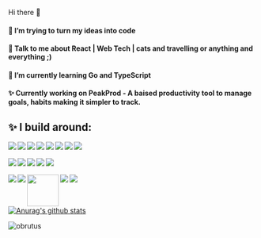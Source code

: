 <!--
**happycoder0011/happycoder0011** is a ✨ _special_ ✨ repository because its `README.md` (this file) appears on your GitHub profile.
-->
Hi there 👋 
#### 🤔 I’m trying to turn my ideas into code
#### 💬 Talk to me about React | Web Tech | cats and travelling or anything and everything ;)
#### 🌱 I’m currently learning  Go and TypeScript
#### ✨ Currently working on PeakProd - A baised productivity tool to manage goals, habits making it simpler to track. 

## ✨ I build around:
<!-- Row 1 [START] -->
<div>
  <img align="left" src="https://img.icons8.com/dusk/64/000000/html-5.png"/>
  <img align="left" src="https://img.icons8.com/dusk/64/000000/css3.png"/>
	<img align="left" src="https://img.icons8.com/dusk/64/000000/javascript-logo.png"/>
  <img src="https://img.icons8.com/color/64/000000/c-plus-plus-logo.png"/>
  <img align="left" src="https://img.icons8.com/color/48/000000/bootstrap.png"/>
  <img align="left" src="https://img.icons8.com/color/64/000000/material-ui.png"/>
  <img align="left" src="https://img.icons8.com/nolan/64/mysql.png"/>
	<img align="left" src="https://img.icons8.com/dusk/64/000000/python.png"/>
</div>
<br />
<!-- Row 1 [END] -->

<!-- Row 2 [START] -->
<div>
	<img align="left" src="https://img.icons8.com/dusk/64/000000/code-fork.png"/>
  <img align="left" src="https://img.icons8.com/color/64/000000/google-firebase-console.png"/>
  <img align="left" src="https://img.icons8.com/color/64/000000/nodejs.png"/>
  <img align="left" src="https://img.icons8.com/dusk/64/000000/react.png"/>
  <img src="https://img.icons8.com/color/64/000000/typescript.png"/>
</div>
<br />
<!-- Row 2 [END] -->

<!-- Row 3 [START] -->
<div>
	<img align="left" src="https://img.icons8.com/dusk/64/000000/postman-api.png"/>
	<img align="left" src="https://img.icons8.com/dusk/64/000000/visual-studio-code-insides.png"/>
	<img align="left" src="https://img.icons8.com/fluent/96/000000/sublime-text.png" width="64" />
  <img align="left" src="https://img.icons8.com/dusk/64/000000/github.png"/>
  <img src="https://img.icons8.com/color/64/000000/figma--v1.png"/>
</div>
<br />
<!-- Row 3 [END] -->

<!-- Row 4 [START] -->
<div>
	
</div>
<br />

<!-- Row 4 [END] -->


[![Anurag's github stats](https://github-readme-stats.vercel.app/api?username=happycoder0011&show_icons=true&theme=dark)](https://github.com/anuraghazra/github-readme-stats)

<img src="https://github-readme-streak-stats.herokuapp.com/?user=happycoder0011&" alt="obrutus" />
